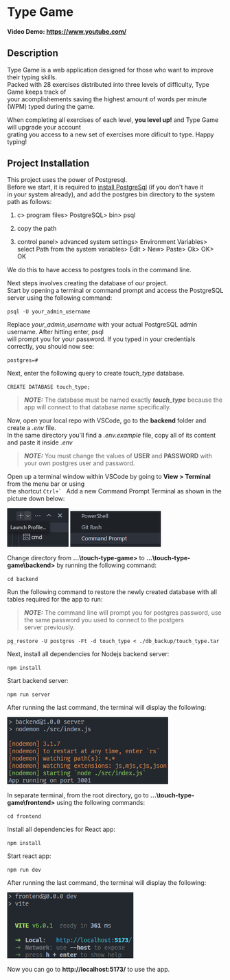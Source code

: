 # Type Game

#### Video Demo: <https://www.youtube.com/>

## Description

Type Game is a web application designed for those who want to improve their typing skills.  
Packed with 28 exercises distributed into three levels of difficulty, Type Game keeps track of  
your acomplishements saving the highest amount of words per minute (WPM) typed during the game.

When completing all exercises of each level, **you level up!** and Type Game will upgrade your account  
grating you access to a new set of exercises more dificult to type. Happy typing!

## Project Installation

This project uses the power of Postgresql.\
Before we start, it is required to [install PostgreSql](https://www.postgresql.org/) (if you don't have it\
in your system already), and add the postgres bin directory to the system path as follows:

1. c> program files> PostgreSQL> bin> psql

2. copy the path

3. control panel> advanced system settings> Environment Variables> select Path from the system variables> Edit > New> Paste> Ok> OK> OK

We do this to have access to postgres tools in the command line.

Next steps involves creating the database of our project.\
Start by opening a terminal or command prompt and access the PostgreSQL server using the following command:

`psql -U your_admin_username`

Replace *your_admin_username* with your actual PostgreSQL admin username. After hitting enter, psql\
will prompt you for your password. If you typed in your credentials correctly, you should now see:

`postgres=#`

Next, enter the following query to create *touch_type* database.

`CREATE DATABASE touch_type;`

> **_NOTE:_**   The database must be named exactly ***touch_type*** because the app will connect to that database name specifically.

Now, open your local repo with VSCode, go to the **backend** folder and create a *.env* file.\
In the same directory you'll find a *.env.example* file, copy all of its content and paste it inside *.env*

> **_NOTE:_**   You must change the values of **USER** and **PASSWORD** with your own postgres user and password.

Open up a terminal window within VSCode by going to **View > Terminal** from the menu bar or using\
the shortcut ``Ctrl+` ``
Add a new Command Prompt Terminal as shown in the picture down below:

![Open new terminal 1](/screenshots/open_terminal_1.png) ![Open new terminal 2](/screenshots/open_terminal_2.png)

Change directory from **...\touch-type-game>** to **...\touch-type-game\backend>** by running the following command:

`cd backend`

Run the following command to restore the newly created database with all tables required for the app to run:

> **_NOTE:_**   The command line will prompt you for postgres password, use the same password you used to connect to the postgers\
>server previously.

`pg_restore -U postgres -Ft -d touch_type < ./db_backup/touch_type.tar`

Next, install all dependencies for Nodejs backend server:

`npm install`

Start backend server:

`npm run server`

After running the last command, the terminal will display the following:

![Server running](/screenshots/server_running.png)

In separate terminal, from the root directory, go to **...\touch-type-game\frontend>** using the following commands:

`cd frontend`

Install all dependencies for React app:

`npm install`

Start react app:

`npm run dev`

After running the last command, the terminal will display the following:

![React app running](/screenshots/react_app_running.png)

Now you can go to **__http://localhost:5173/__** to use the app.
